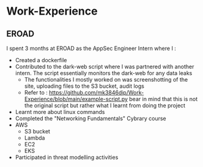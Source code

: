 # Work-Experience
<h2>EROAD</h2>
I spent 3 months at EROAD as the AppSec Engineer Intern where I :

* Created a dockerfile
* Contributed to the dark-web script where I was partnered with another intern. The script essentially monitors the dark-web for any data leaks
  * The functionalities I mostly worked on was screenshotting of the site, uploading files to the S3 bucket, audit logs
  * Refer to : https://github.com/mk3846dip/Work-Experience/blob/main/example-script.py bear in mind that this is not the original script but rather what I learnt from doing the project
* Learnt more about linux commands
* Completed the "Networking Fundamentals" Cybrary course
* AWS
  * S3 bucket
  * Lambda
  * EC2
  * EKS
* Participated in threat modelling activities

